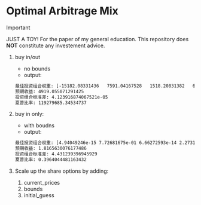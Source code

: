 # Optimal Arbitrage Mix

> [!important]
> 
> JUST A TOY! For the paper of my general education.
> This repository does **NOT** constitute any investement advice.

1. buy in/out
	- no bounds
	- output:
	```bash
	最佳投资组合权重: [-15182.08331436   7591.04167528   1518.20831382   6073.83332525]
	预期收益: 4919.055071291425
	投资组合标准差: 4.123916874067521e-05
	夏普比率: 119279685.34534737
	```

2. buy in only:
	- with boudns
	- output:
	```bash
	最佳投资组合权重: [4.94049246e-15 7.72681675e-01 6.66272593e-14 2.27318325e-01]
	预期收益: 1.8165630076177486
	投资组合标准差: 4.431239396945929
	夏普比率: 0.3964044481163432
	```

3. Scale up the share options by adding:
   1. current_prices
   2. bounds
   3. initial_guess